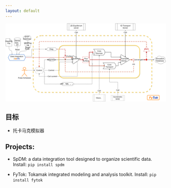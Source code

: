 ```yaml
---
layout: default
---
```


![FyTok](./figures/fytok_en.png)


## 目标

- 托卡马克模拟器


## Projects:

- SpDM:  a data integration tool designed to organize scientific data.
    Install: `pip install spdm`

- FyTok: Tokamak integrated modeling and analysis toolkit.
    Install: `pip install fytok`
